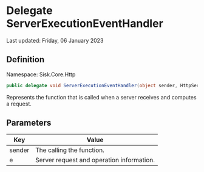 # Delegate ServerExecutionEventHandler
Last updated: Friday, 06 January 2023

## Definition
Namespace: Sisk.Core.Http

```csharp
public delegate void ServerExecutionEventHandler(object sender, HttpServerExecutionResult e);
```

Represents the function that is called when a server receives and computes a request.

## Parameters

| Key | Value |
| --- | --- |
| sender | The  calling the function. | 
| e | Server request and operation information. | 


